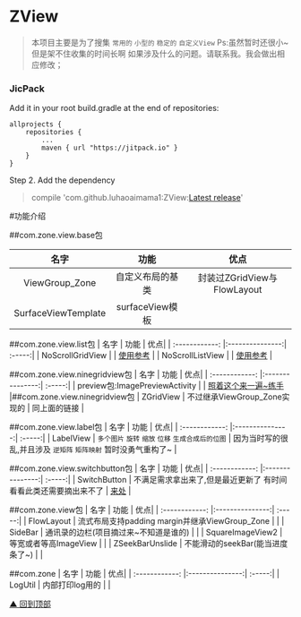 # ZView
>本项目主要是为了搜集 `常用的` `小型的` `稳定的` `自定义View`
>Ps:虽然暂时还很小~ 但是架不住收集的时间长啊
>如果涉及什么的问题。请联系我。我会做出相应修改；

### JicPack
Add it in your root build.gradle at the end of repositories:

```
allprojects {
    repositories {
        ...
        maven { url "https://jitpack.io" }
    }
}
```

Step 2. Add the dependency

> compile 'com.github.luhaoaimama1:ZView:[Latest release](https://github.com/luhaoaimama1/ZView/releases)'

#功能介绍

##com.zone.view.base包

| 名字 | 功能  | 优点|
| :------------: |:---------------:| :-----:|
| ViewGroup_Zone | 自定义布局的基类 | 封装过ZGridView与FlowLayout |
| SurfaceViewTemplate   | surfaceView模板 |  |

##com.zone.view.list包
| 名字 | 功能  | 优点|
| :------------: |:---------------:| :-----:|
| NoScrollGridView |  | [使用参考](https://github.com/luhaoaimama1/ZAdapter/blob/master/app/src/main/java/com/zone/zadapter/ScrollerGridActivity.java) |
| NoScrollListView   |  | [使用参考](https://github.com/luhaoaimama1/ZAdapter/blob/master/app/src/main/java/com/zone/zadapter/ScrollerListActivity.java) |

##com.zone.view.ninegridview包
| 名字 | 功能  | 优点|
| :------------: |:---------------:| :-----:|
| preview包:ImagePreviewActivity |  | [照着这个来一遍~练手](https://github.com/jeasonlzy/NineGridView) |##com.zone.view.ninegridview包
| ZGridView | 不过继承ViewGroup_Zone实现的 | 同上面的链接 |

##com.zone.view.label包
| 名字 | 功能  | 优点|
| :------------: |:---------------:| :-----:|
| LabelView | `多个图片` `旋转` `缩放` `位移` `生成合成后的位图` | 因为当时写的很乱,并且涉及 `逆矩阵` `矩阵映射`  暂时没勇气重构了~ |

##com.zone.view.switchbutton包
| 名字 | 功能  | 优点|
| :------------: |:---------------:| :-----:|
| SwitchButton | 不满足需求拿出来了,但是最近更新了 有时间看看此类还需要摘出来不了 | [来处](https://github.com/kyleduo/SwitchButton) |

##com.zone.view包
| 名字 | 功能  | 优点|
| :------------: |:---------------:| :-----:|
| FlowLayout | 流式布局支持padding margin并继承ViewGroup_Zone | |
| SideBar | 通讯录的边栏(项目摘过来~不知道是谁的) | |
| SquareImageView2 | 等宽或者等高ImageView | |
| ZSeekBarUnslide | 不能滑动的seekBar(能当进度条了~) | |

##com.zone
| 名字 | 功能  | 优点|
| :------------: |:---------------:| :-----:|
| LogUtil | 内部打印log用的 | |

[▲ 回到顶部](#top)